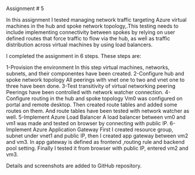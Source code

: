 

Assignment # 5

In this assignment I tested managing network traffic targeting Azure virtual machines in the hub and spoke network topology,.This testing needs to include implementing connectivity between spokes by relying on user defined routes that force traffic to flow via the hub, as well as traffic distribution across virtual machines by using load balancers.  

I completed the assignment in 6 steps. These steps are: 

1-Provision the environment
	In this step virtual machines, networks, subnets, and their componentes have been created.
2-Configure hub and spoke network topology
	All peerings with vnet one  to two and vnet one to three have been done.
3-Test transitivity of virtual networking peering
	Peerings have been controlled with network watcher connection. 
4-Configure routing in the hub and spoke topology
	Vm0 was configured on portal and remote desktop. Then created route tables and added some routes on them. And route tables have been tested with network watcher as well.
5-Implement Azure Load Balancer
	A load balancer between vm0 and vm1 was made and tested on browser by connecting with public IP. 
6-Implement Azure Application Gateway
	First I created resource group, subnet under vnet1 and public IP,  then I created app gateway between vm2 and vm3. In app gateway is defined as frontend ,routing rule and backend pool setting. Finally I tested it from browser  with public IP, entered vm2 and vm3.

Details and screenshots are added to GitHub repository.


